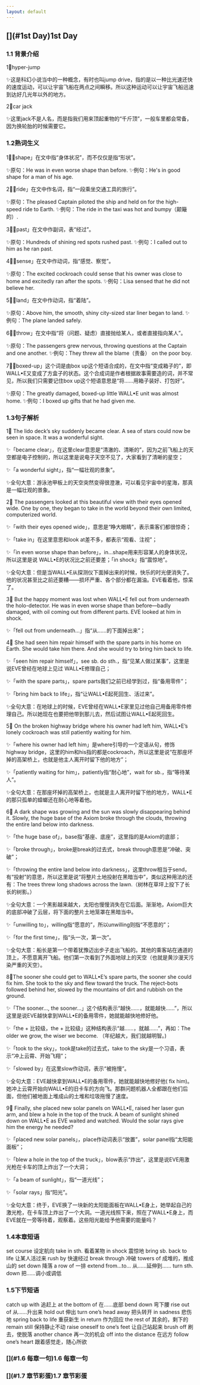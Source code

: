 ```yaml
---
layout: default
---
```


## [](#1st Day)1st Day

### [](#1.1背景介绍)1.1 背景介绍

1⃣️hyper-jump

✨这是科幻小说当中的一种概念，有时也叫jump drive，指的是以一种比光速还快的速度运动，可以让宇宙飞船在两点之间瞬移。所以这种运动可以让宇宙飞船迅速到达好几光年以外的地方。

2⃣️car jack

✨这里jack不是人名，而是指我们用来顶起重物的“千斤顶”，一般车里都会常备，因为换轮胎的时候需要它。
 
 
### [](#1.2熟词生义)1.2熟词生义

1⃣️「shape」在文中指“身体状况”，而不仅仅是指“形状”。

✨原句：He was in even worse shape than before.
✨例句：He's in good shape for a man of his age.

2⃣️「ride」在文中作名词，指“一段乘坐交通工具的旅行”。

✨原句：The pleased Captain piloted the ship and held on for the high-speed ride to Earth.
✨例句：The ride in the taxi was hot and bumpy（颠簸的）.

3⃣️「past」在文中作副词，表“经过”。

✨原句：Hundreds of shining red spots rushed past.
✨例句：I called out to him as he ran past.

4⃣️「sense」在文中作动词，指“感觉、察觉”。

✨原句：The excited cockroach could sense that his owner was close to home and excitedly ran after the spots.
✨例句：Lisa sensed that he did not believe her.

5⃣️「land」在文中作动词，指“着陆”。

✨原句：Above him, the smooth, shiny city-sized star liner began to land.
✨例句：The plane landed safely.

6⃣️「throw」在文中指“将（问题、疑虑）直接抛给某人，或者直接指向某人”。

✨原句：The passengers grew nervous, throwing questions at the Captain and one another.
✨例句：They threw all the blame（责备） on the poor boy.

7⃣️「boxed-up」这个词是由box up这个短语合成的，在文中指“变成箱子的”，即 WALL•E又变成了方盒子的状态。这个合成词是作者根据故事需要造的词，并不常见，所以我们只需要记住box up这个短语意思是“将……用箱子装好、打包好”。

✨原句：The greatly damaged, boxed-up little WALL•E unit was almost home.
✨例句：I boxed up gifts that he had given me.



### [](#1.3句子解析)1.3句子解析

1⃣️ The lido deck’s sky suddenly became clear. A sea of stars could now be seen in space. It was a wonderful sight.

✨「became clear」，在这里clear意思是“清澈的、清晰的”，因为之前飞船上的天空都是电子控制的，所以这里是说电子天空不见了，大家看到了清晰的星空；

✨「a wonderful sight」，指“一幅壮观的景象”。

✨全句大意：游泳池甲板上的天空突然变得很澄澈，可以看见宇宙中的星海，那真是一幅壮观的景象。

2⃣️ The passengers looked at this beautiful view with their eyes opened wide. One by one, they began to take in the world beyond their own limited, computerized world.

✨「with their eyes opened wide」，意思是“睁大眼睛”，表示乘客们都很惊奇；

✨「take in」在这里意思和look at差不多，都表示“观看、注视”；

✨「in even worse shape than before」，in…shape用来形容某人的身体状况，所以这里是说 WALL•E的状况比之前还要差；「in shock」指“震惊地”。

✨全句大意：但是当WALL•E从探测仪下面掉出来的时候，快乐的时光便消失了。他的状况甚至比之前还要糟——损坏严重、各个部分都在漏油。EVE看着他，惊呆了。

3⃣️ But the happy moment was lost when WALL•E fell out from underneath the holo-detector. He was in even worse shape than before—badly damaged, with oil coming out from different parts. EVE looked at him in shock.

✨「fell out from underneath…」指“从……的下面掉出来”；

4⃣️ She had seen him repair himself with the spare parts in his home on Earth. She would take him there. And she would try to bring him back to life.

✨「seen him repair himself」，see sb. do sth.，指“见某人做过某事”，这里是说EVE曾经在地球上见过 WALL•E修理自己；

✨「with the spare parts」，spare parts我们之前已经学到过，指“备用零件”；

✨「bring him back to life」，指“让WALL•E起死回生、活过来”。

✨全句大意：在地球上的时候，EVE曾经在WALL•E家里见过他自己用备用零件修理自己。所以她现在也要把他带到那儿去，然后试图让WALL•E起死回生。

5⃣️ On the broken highway bridge where his owner had left him, WALL•E’s lonely cockroach was still patiently waiting for him.

✨「where his owner had left him」是where引导的一个定语从句，修饰highway bridge，这里的him和his指的都是cockroach，所以这里是说“在那座坏掉的高架桥上，也就是他主人离开时留下他的地方”；

✨「patiently waiting for him」，patiently指“耐心地”，wait for sb.，指“等待某人”。

✨全句大意：在那座坏掉的高架桥上，也就是主人离开时留下他的地方，WALL•E的那只孤单的蟑螂还在耐心地等着他。

6⃣️ A dark shape was growing and the sun was slowly disappearing behind it. Slowly, the huge base of the Axiom broke through the clouds, throwing the entire land below into darkness.

✨「the huge base of」，base指“基座、底座”，这里指的是Axiom的底部；

✨「broke through」，broke是break的过去式，break through意思是“冲破、突破”；

✨「throwing the entire land below into darkness」，这里throw相当于send，有“投射”的意思，所以这里是说“将整片土地投射在黑暗当中”，类似这种用法的还有：The trees threw long shadows across the lawn.（树林在草坪上投下了长长的树影。）

✨全句大意：一个黑影越来越大，太阳也慢慢消失在它后面。渐渐地，Axiom巨大的底部冲破了云层，将下面的整片土地笼罩在黑暗当中。

✨「unwilling to」，willing指“愿意的”，所以unwilling则指“不愿意的”；

✨「for the first time」，指“头一次，第一次”。

✨全句大意：船长是第一个带着犹豫迈出步子走出飞船的。其他的乘客站在通道的顶上，不愿意离开飞船。他们第一次看到了外面地球上的天空（也就是黄沙漫天污染严重的天空）。

8⃣️The sooner she could get to WALL•E’s spare parts, the sooner she could fix him. She took to the sky and flew toward the truck. The reject-bots followed behind her, slowed by the mountains of dirt and rubbish on the ground.

✨「The sooner…, the sooner…」这个结构表示“越快……，就能越快……”，所以这里是说EVE越快拿到WALL•E的备用零件，她就能越快地修好他。

✨「the + 比较级，the + 比较级」这种结构表示“越……，就越……”，再如：The older we grow, the wiser we become. （年纪越大，我们就越明智。)

✨「took to the sky」，took是take的过去式，take to the sky是一个习语，表示“冲上云霄、开始飞翔”；

✨「slowed by」在这里slow作动词，表示“被拖慢”。

✨全句大意：EVE越快拿到WALL•E的备用零件，她就能越快地修好他( fix him)。她冲上云霄开始向WALL•E的旧卡车的方向飞。那群问题机器人全都跟在他们后面，但他们被地面上堆成山的土堆和垃圾拖慢了速度。

9⃣️ Finally, she placed new solar panels on WALL•E, raised her laser gun arm, and blew a hole in the top of the truck. A beam of sunlight shined down on WALL•E as EVE waited and watched. Would the solar rays give him the energy he needed?

✨「placed new solar panels」，place作动词表示“放置”，solar panel指“太阳能面板”；

✨「blew a hole in the top of the truck」，blow表示“炸出”，这里是说EVE用激光枪在卡车的顶上炸出了一个大洞；

✨「a beam of sunlight」，指“一道光线”；

✨「solar rays」指“阳光”。

✨全句大意：终于，EVE换了一块新的太阳能面板在WALL•E身上，她举起自己的激光枪，在卡车顶上炸出了一个大洞。一道光线照下来，照在了WALL•E身上，而EVE就在一旁等待着，观察着。这些阳光能给予他需要的能量吗？



### [](#1.4本章短语)1.4本章短语

set course 设定航向
take in sth. 看着某物
in shock 震惊地
bring sb. back to life 让某人活过来
rush by 快速经过
break through 冲破
towers of 成堆的，推成山的
set down 降落
a row of 一排
extend from…to… 从……延伸到……
turn sth. down  把……调小或调低


### [](#1.5下节短语)1.5下节短语

catch up with 追赶上
at the bottom of 在……底部
bend down 弯下腰
rise out of 从……升出来
hold out 伸出
turn one’s head away 把头转开
in sadness 悲伤地 
spring back to life 重获新生
in return 作为回应
the rest of 其余的，剩下的
remain still 保持静止不动
raise oneself to one’s feet 让自己站起来
brush off 刷去，使脱落
another chance 再一次的机会
off into the distance 在远方
follow one’s heart 跟着感觉走，随心所欲

### [](#1.6 每章一句)1.6 每章一句



### [](#1.7 章节彩蛋)1.7 章节彩蛋




